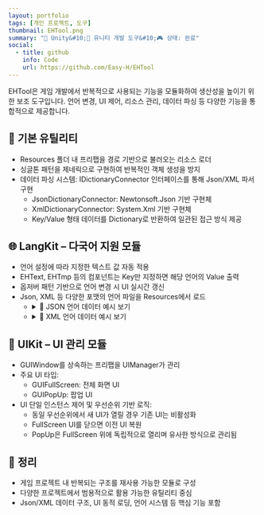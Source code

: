 ```yaml
---
layout: portfolio
tags: [개인 프로젝트, 도구]
thumbnail: EHTool.png
summary: "🔧 Unity&#10;🌟 유니티 개발 도구&#10;🎮 상태: 완료"
social:
  - title: github
    info: Code
    url: https://github.com/Easy-H/EHTool
---
```


EHTool은 게임 개발에서 반복적으로 사용되는 기능을 모듈화하여 생산성을 높이기 위한 보조 도구입니다.
언어 변경, UI 제어, 리소스 관리, 데이터 파싱 등 다양한 기능을 통합적으로 제공합니다.

## 📁 기본 유틸리티
- Resources 폴더 내 프리팹을 경로 기반으로 불러오는 리소스 로더
- 싱글톤 패턴을 제네릭으로 구현하여 반복적인 객체 생성을 방지
- 데이터 파싱 시스템: IDictionaryConnector 인터페이스를 통해 Json/XML 파서 구현
  - JsonDictionaryConnector: Newtonsoft.Json 기반 구현체
  - XmlDictionaryConnector: System.Xml 기반 구현체
  - Key/Value 형태 데이터를 Dictionary로 반환하여 일관된 접근 방식 제공

## 🌐 LangKit – 다국어 지원 모듈
- 언어 설정에 따라 지정한 텍스트 값 자동 적용
- EHText, EHTmp 등의 컴포넌트는 Key만 지정하면 해당 언어의 Value 출력
- 옵저버 패턴 기반으로 언어 변경 시 UI 실시간 갱신
- Json, XML 등 다양한 포맷의 언어 파일을 Resources에서 로드
  - <details> <summary>📂 JSON 언어 데이터 예시 보기</summary>
    <pre><code>{
      "btn_Close": "닫기",
      "btn_Open": "열기",
      "lbl_Score": "점수",
      "msg_Exit": "정말 종료하시겠습니까?"
    }</code></pre>
    ※ 위 데이터는 Key에 대응되는 지정한 번역값으로 사용됩니다.
    </details>
  - <details> <summary>📂 XML 언어 데이터 예시 보기</summary>
    <pre><code>&lt;List>
        &lt;Element key="btn_Close" value="닫기" />
        &lt;Element key="btn_Open"  value="열기" />
        &lt;Element key="lbl_Score" value="점수" />
        &lt;Element key="msg_Exit"  value="정말 종료하시겠습니까?" />
      &lt;/List>
    </code></pre>
    ※ 위 데이터는 Key에 대응되는 지정한 번역값으로 사용됩니다.
    </details>

## 🧩 UIKit – UI 관리 모듈
- GUIWindow를 상속하는 프리팹을 UIManager가 관리
- 주요 UI 타입:
  - GUIFullScreen: 전체 화면 UI
  - GUIPopUp: 팝업 UI
- UI 단일 인스턴스 제어 및 우선순위 기반 로직:
  - 동일 우선순위에서 새 UI가 열릴 경우 기존 UI는 비활성화
  - FullScreen UI를 닫으면 이전 UI 복원
  - PopUp은 FullScreen 위에 독립적으로 열리며 유사한 방식으로 관리됨

## 📌 정리
- 게임 프로젝트 내 반복되는 구조를 재사용 가능한 모듈로 구성
- 다양한 프로젝트에서 범용적으로 활용 가능한 유틸리티 중심
- Json/XML 데이터 구조, UI 동적 로딩, 언어 시스템 등 핵심 기능 포함